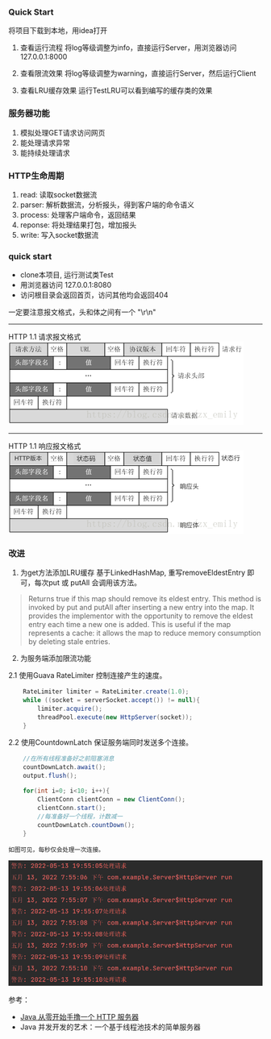 ### Quick Start
将项目下载到本地，用idea打开
1. 查看运行流程
   将log等级调整为info，直接运行Server，用浏览器访问127.0.0.1:8000

2. 查看限流效果
   将log等级调整为warning，直接运行Server，然后运行Client
   
3. 查看LRU缓存效果
   运行TestLRU可以看到编写的缓存类的效果

### 服务器功能
1. 模拟处理GET请求访问网页
2. 能处理请求异常
3. 能持续处理请求

### HTTP生命周期
1. read: 读取socket数据流
2. parser: 解析数据流，分析报头，得到客户端的命令语义
3. process: 处理客户端命令，返回结果
4. reponse: 将处理结果打包，增加报头
5. write: 写入socket数据流

### quick start
- clone本项目, 运行测试类Test
- 用浏览器访问 127.0.0.1:8080
- 访问根目录会返回首页，访问其他均会返回404

一定要注意报文格式，头和体之间有一个 "\r\n"

---

HTTP 1.1 请求报文格式
![img.png](pic/img.png)

---

HTTP 1.1 响应报文格式
![img.png](pic/response.png)


### 改进
1. 为get方法添加LRU缓存
基于LinkedHashMap, 重写removeEldestEntry 即可，每次put 或 putAll 会调用该方法。
> Returns true if this map should remove its eldest entry. 
> This method is invoked by put and putAll after inserting a new entry into the map. 
> It provides the implementor with the opportunity to remove the eldest entry each time a new one is added. 
> This is useful if the map represents a cache: it allows the map to reduce memory consumption by deleting stale entries.

2. 为服务端添加限流功能

2.1 使用Guava RateLimiter 控制连接产生的速度。
```java
    RateLimiter limiter = RateLimiter.create(1.0);
    while ((socket = serverSocket.accept()) != null){
        limiter.acquire();
        threadPool.execute(new HttpServer(socket));
    }
```

2.2 使用CountdownLatch 保证服务端同时发送多个连接。
```java
    //在所有线程准备好之前阻塞消息
    countDownLatch.await();
    output.flush();
```

```java
    for(int i=0; i<10; i++){
        ClientConn clientConn = new ClientConn();
        clientConn.start();
        //每准备好一个线程，计数减一
        countDownLatch.countDown();
    }
```

    如图可见，每秒仅会处理一次连接。
![实验结果](pic/img_1.png)

参考：
- [Java 从零开始手撸一个 HTTP 服务器](https://blog.csdn.net/rizero/article/details/111410244)
- Java 并发开发的艺术：一个基于线程池技术的简单服务器
